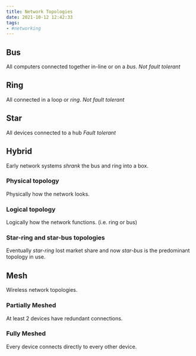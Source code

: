 ```yaml
---
title: Network Topologies
date: 2021-10-12 12:42:33
tags:
- #networking
---
```


## Bus

All computers connected together in-line or on a *bus*.
*Not fault tolerant*

## Ring

All connected in a loop or *ring*.
*Not fault tolerant*

## Star

All devices connected to a hub
*Fault tolerant*

## Hybrid

Early network systems *shrank* the bus and ring into a box.

### Physical topology

Physically how the network looks.

### Logical topology

Logically how the network functions. (i.e. ring or bus)

### Star-ring and star-bus topologies

Eventually *star-ring* lost market share and now *star-bus* is the predominant
topology in use.

## Mesh

Wireless network topologies.

### Partially Meshed

At least 2 devices have redundant connections.

### Fully Meshed

Every device connects directly to every other device.
